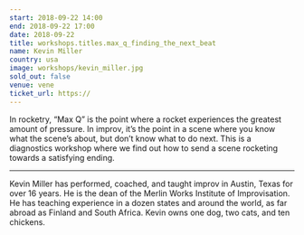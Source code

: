 ```yaml
---
start: 2018-09-22 14:00
end: 2018-09-22 17:00
date: 2018-09-22
title: workshops.titles.max_q_finding_the_next_beat
name: Kevin Miller
country: usa
image: workshops/kevin_miller.jpg
sold_out: false
venue: vene
ticket_url: https://
---
```


In rocketry, “Max Q” is the point where a rocket experiences the greatest amount of
pressure. In improv, it’s the point in a scene where you know what the scene’s about, but
don’t know what to do next. This is a diagnostics workshop where we find out how to
send a scene rocketing towards a satisfying ending.

---

Kevin Miller has performed, coached, and taught improv in Austin, Texas for over 16
years. He is the dean of the Merlin Works Institute of Improvisation. He has teaching
experience in a dozen states and around the world, as far abroad as Finland and South
Africa. Kevin owns one dog, two cats, and ten chickens.